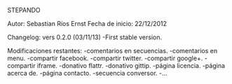 STEPANDO

Autor: Sebastian Ríos Ernst
Fecha de inicio: 22/12/2012

Changelog:
vers 0.2.0 (03/11/13)
	-First stable version.

Modificaciones restantes:
-comentarios en secuencias.
-comentarios en menu.
-compartir facebook.
-compartir twitter.
-compartir google+.
-compartir iframe.
-donativo flattr.
-donativo gittip.
-página licencia.
-página acerca de.
-página contacto.
-secuencia conversor.
-...

